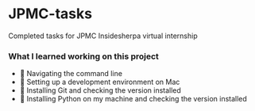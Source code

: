 # JPMC-tasks
Completed tasks for JPMC Insidesherpa virtual internship

### What I learned working on this project
- 🌟 Navigating the command line
- 🌟 Setting up a development environment on Mac
- 🌟 Installing Git and checking the version installed
- 🌟 Installing Python on my machine and checking the version installed
